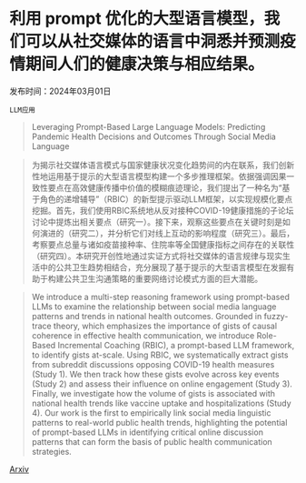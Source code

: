 # 利用 prompt 优化的大型语言模型，我们可以从社交媒体的语言中洞悉并预测疫情期间人们的健康决策与相应结果。

发布时间：2024年03月01日

`LLM应用`

> Leveraging Prompt-Based Large Language Models: Predicting Pandemic Health Decisions and Outcomes Through Social Media Language

> 为揭示社交媒体语言模式与国家健康状况变化趋势间的内在联系，我们创新性地运用基于提示的大型语言模型构建一个多步推理框架。依据强调因果一致性要点在高效健康传播中价值的模糊痕迹理论，我们提出了一种名为“基于角色的递增辅导”（RBIC）的新型提示驱动LLM框架，以实现规模化要点挖掘。首先，我们使用RBIC系统地从反对接种COVID-19健康措施的子论坛讨论中提炼出相关要点（研究一）。接下来，观察这些要点在关键时刻是如何演进的（研究二），并分析它们对线上互动的影响程度（研究三）。最后，考察要点总量与诸如疫苗接种率、住院率等全国健康指标之间存在的关联性（研究四）。本研究开创性地通过实证方式将社交媒体的语言规律与现实生活中的公共卫生趋势相结合，充分展现了基于提示的大型语言模型在发掘有助于构建公共卫生沟通策略的重要网络讨论模式方面的巨大潜能。

> We introduce a multi-step reasoning framework using prompt-based LLMs to examine the relationship between social media language patterns and trends in national health outcomes. Grounded in fuzzy-trace theory, which emphasizes the importance of gists of causal coherence in effective health communication, we introduce Role-Based Incremental Coaching (RBIC), a prompt-based LLM framework, to identify gists at-scale. Using RBIC, we systematically extract gists from subreddit discussions opposing COVID-19 health measures (Study 1). We then track how these gists evolve across key events (Study 2) and assess their influence on online engagement (Study 3). Finally, we investigate how the volume of gists is associated with national health trends like vaccine uptake and hospitalizations (Study 4). Our work is the first to empirically link social media linguistic patterns to real-world public health trends, highlighting the potential of prompt-based LLMs in identifying critical online discussion patterns that can form the basis of public health communication strategies.

[Arxiv](https://arxiv.org/abs/2403.00994)